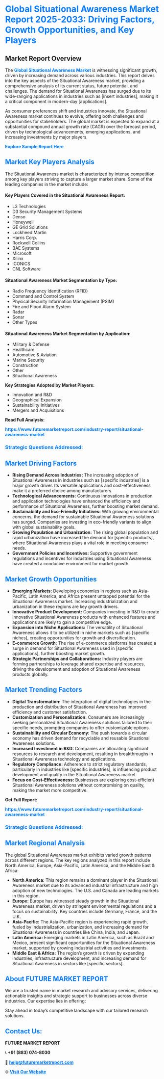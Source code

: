 <h1 style="color: #007BFF;">Global Situational Awareness Market Report 2025-2033: Driving Factors, Growth Opportunities, and Key Players</h1>

<section id="overview">
<h2>Market Report Overview</h2>
<p>The <a href="https://www.futuremarketreport.com/industry-report/situational-awareness-market" style="color: #007BFF; text-decoration: none;"><strong>Global Situational Awareness Market</strong></a> is witnessing significant growth, driven by increasing demand across various industries. This report delves into the key aspects of the Situational Awareness market, providing a comprehensive analysis of its current status, future potential, and challenges. The demand for Situational Awareness has surged due to its wide-ranging applications in industries such as [insert industries], making it a critical component in modern-day [applications].</p>
<p>As consumer preferences shift and industries innovate, the Situational Awareness market continues to evolve, offering both challenges and opportunities for stakeholders. The global market is expected to expand at a substantial compound annual growth rate (CAGR) over the forecast period, driven by technological advancements, emerging applications, and increasing investments by major players.</p>
</section>

<section id="overview">
<p><a href="https://www.futuremarketreport.com/request-sample/reportId=112919" style="color: #007BFF; text-decoration: none;"><strong>Explore Sample Report Here</strong></a></p>
</section>

<section id="key-players">
<h2 style="color: #007BFF;">Market Key Players Analysis</h2>
<p>The Situational Awareness market is characterized by intense competition among key players striving to capture a larger market share. Some of the leading companies in the market include:</p>
<h4>Key Players Covered in the Situational Awareness Report:</h4>
<ul><li>L3 Technologies</li><li>D3 Security Management Systems</li><li>Denso</li><li>Honeywell</li><li>GE Grid Solutions</li><li>Lockheed Martin</li><li>Harris Corp.</li><li>Rockwell Collins</li><li>BAE Systems</li><li>Microsoft</li><li>Xilinx</li><li>ICONICS</li><li>CNL Software</li></ul>
<h4>Situational Awareness Market Segmentation by Type:</h4>
<ul><li>Radio Frequency Identification (RFID)</li><li>Command and Control System</li><li>Physical Security Information Management (PSIM)</li><li>Fire and Flood Alarm System</li><li>Radar</li><li>Sonar</li><li>Other Types</li></ul>

<h4>Situational Awareness Market Segmentation by Application:</h4>
<ul><li>Military &amp; Defense</li><li>Healthcare</li><li>Automotive &amp; Aviation</li><li>Marine Security</li><li>Construction</li><li>Other</li><li>Situational Awareness</li></ul>
<p><strong>Key Strategies Adopted by Market Players:</strong></p>
<ul>
<li>Innovation and R&D</li>
<li>Geographical Expansion</li>
<li>Sustainability Initiatives</li>
<li>Mergers and Acquisitions</li>
</ul>
</section>

<section>
<p><strong>Read Full Analysis: </strong></p><a href="https://www.futuremarketreport.com/industry-report/situational-awareness-market" style="color: #007BFF; text-decoration: none;"><strong>https://www.futuremarketreport.com/industry-report/situational-awareness-market</strong></a>
<h3 style="color: #007BFF;">Strategic Questions Addressed:</h3>
</section>

<section id="driving-factors">
<h2 style="color: #007BFF;">Market Driving Factors</h2>
<ul>
<li><strong>Rising Demand Across Industries:</strong> The increasing adoption of Situational Awareness in industries such as [specific industries] is a major growth driver. Its versatile applications and cost-effectiveness make it a preferred choice among manufacturers.</li>
<li><strong>Technological Advancements:</strong> Continuous innovations in production and application technologies have enhanced the efficiency and performance of Situational Awareness, further boosting market demand.</li>
<li><strong>Sustainability and Eco-Friendly Initiatives:</strong> With growing environmental concerns, the demand for sustainable Situational Awareness solutions has surged. Companies are investing in eco-friendly variants to align with global sustainability goals.</li>
<li><strong>Growing Population and Urbanization:</strong> The rising global population and rapid urbanization have increased the demand for [specific products], where Situational Awareness plays a vital role in meeting consumer needs.</li>
<li><strong>Government Policies and Incentives:</strong> Supportive government regulations and incentives for industries using Situational Awareness have created a conducive environment for market growth.</li>
</ul>
</section>

<section id="growth-opportunities">
<h2 style="color: #007BFF;">Market Growth Opportunities</h2>
<ul>
<li><strong>Emerging Markets:</strong> Developing economies in regions such as Asia-Pacific, Latin America, and Africa present untapped potential for the Situational Awareness market. Increasing industrialization and urbanization in these regions are key growth drivers.</li>
<li><strong>Innovative Product Development:</strong> Companies investing in R&D to create innovative Situational Awareness products with enhanced features and applications are likely to gain a competitive edge.</li>
<li><strong>Expansion into Niche Applications:</strong> The versatility of Situational Awareness allows it to be utilized in niche markets such as [specific niches], creating opportunities for growth and diversification.</li>
<li><strong>E-commerce Growth:</strong> The rise of e-commerce platforms has created a surge in demand for Situational Awareness used in [specific applications], further boosting market growth.</li>
<li><strong>Strategic Partnerships and Collaborations:</strong> Industry players are forming partnerships to leverage shared expertise and resources, driving the development and adoption of Situational Awareness products globally.</li>
</ul>
</section>

<section id="trending-factors">
<h2 style="color: #007BFF;">Market Trending Factors</h2>
<ul>
<li><strong>Digital Transformation:</strong> The integration of digital technologies in the production and distribution of Situational Awareness has improved efficiency and customer satisfaction.</li>
<li><strong>Customization and Personalization:</strong> Consumers are increasingly seeking personalized Situational Awareness solutions tailored to their specific needs, prompting companies to offer customizable options.</li>
<li><strong>Sustainability and Circular Economy:</strong> The push towards a circular economy has driven demand for recyclable and reusable Situational Awareness solutions.</li>
<li><strong>Increased Investment in R&D:</strong> Companies are allocating significant resources to research and development, resulting in breakthroughs in Situational Awareness technology and applications.</li>
<li><strong>Regulatory Compliance:</strong> Adherence to strict regulatory standards, particularly in industries like [specific industries], is influencing product development and quality in the Situational Awareness market.</li>
<li><strong>Focus on Cost-Effectiveness:</strong> Businesses are exploring cost-efficient Situational Awareness solutions without compromising on quality, making the market more competitive.</li>
</ul>
</section>

<section>
<p><strong>Get Full Report: </strong></p><a href="https://www.futuremarketreport.com/industry-report/situational-awareness-market" style="color: #007BFF; text-decoration: none;"><strong>https://www.futuremarketreport.com/industry-report/situational-awareness-market</strong></a>
<h3 style="color: #007BFF;">Strategic Questions Addressed:</h3>
</section>


<section id="regional-analysis">
<h2 style="color: #007BFF;">Market Regional Analysis</h2>
<p>The global Situational Awareness market exhibits varied growth patterns across different regions. The key regions analyzed in this report include North America, Europe, Asia-Pacific, Latin America, and the Middle East & Africa:</p>
<ul>
<li><strong>North America:</strong> This region remains a dominant player in the Situational Awareness market due to its advanced industrial infrastructure and high adoption of new technologies. The U.S. and Canada are leading markets in this region.</li>
<li><strong>Europe:</strong> Europe has witnessed steady growth in the Situational Awareness market, driven by stringent environmental regulations and a focus on sustainability. Key countries include Germany, France, and the U.K.</li>
<li><strong>Asia-Pacific:</strong> The Asia-Pacific region is experiencing rapid growth, fueled by industrialization, urbanization, and increasing demand for Situational Awareness in countries like China, India, and Japan.</li>
<li><strong>Latin America:</strong> Emerging markets in Latin America, such as Brazil and Mexico, present significant opportunities for the Situational Awareness market, supported by growing industrial activities and investments.</li>
<li><strong>Middle East & Africa:</strong> The region’s growth is driven by expanding industries, infrastructure development, and increasing demand for Situational Awareness in sectors like [specific sectors].</li>
</ul>
</section>

<footer>
<h2 style="color: #007BFF;">About FUTURE MARKET REPORT</h2>
<p>We are a trusted name in market research and advisory services, delivering actionable insights and strategic support to businesses across diverse industries. Our expertise lies in offering:</p>

<p>Stay ahead in today’s competitive landscape with our tailored research solutions.</p>

<h2 style="color: #007BFF;">Contact Us:</h2>
<p><strong>FUTURE MARKET REPORT</strong></p>
<p>📞 <strong>+91 (883) 074-8030</strong></p>
<p>📧 <strong><a href="mailto:help@futuremarketreport.com" style="color: #007BFF;">help@futuremarketreport.com</a></strong></p>
<p>🌐 <strong><a href="https://www.futuremarketreport.com/" style="color: #007BFF;">Visit Our Website</a></strong></p>
</footer>